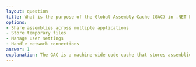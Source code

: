 ```yaml
---
layout: question
title: What is the purpose of the Global Assembly Cache (GAC) in .NET Framework?
options:
- Share assemblies across multiple applications
- Store temporary files
- Manage user settings
- Handle network connections
answer: 1
explanation: The GAC is a machine-wide code cache that stores assemblies specifically designated to be shared by several applications on the computer. It provides versioning, security, and integrity checking.
---
```

